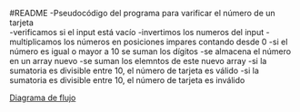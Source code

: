 #README
-Pseudocódigo del programa para varificar el número de un tarjeta  
  -verificamos si el input está vacío
  -invertimos los numeros del input
  -multiplicamos los números en posiciones impares contando desde 0
  -si el número es igual o mayor a 10 se suman los dígitos
  -se almacena el número en un array nuevo
  -se suman los elemntos de este nuevo array
  -si la sumatoria es divisible entre 10, el número de tarjeta es válido
  -si la sumatoria es divisible entre 10, el número de tarjeta es inválido


  [Diagrama de flujo](https://ibb.co/gmkM8w)
